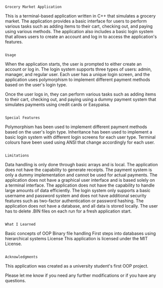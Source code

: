 																													Grocery Market Application
																																
This is a terminal-based application written in C++ that simulates a grocery market. The application provides a basic interface for users to perform various tasks such as adding items to their cart, checking out, and paying using various methods. The application also includes a basic login system that allows users to create an account and log in to access the application's features.

																													Usage
																																					
When the application starts, the user is prompted to either create an account or log in. The login system supports three types of users: admin, manager, and regular user. Each user has a unique login screen, and the application uses polymorphism to implement different payment methods based on the user's login type.

Once the user logs in, they can perform various tasks such as adding items to their cart, checking out, and paying using a dummy payment system that simulates payments using credit cards or Easypaisa.

																																		Special Features
																																		
Polymorphism has been used to implement different payment methods based on the user's login type.
Inheritance has been used to implement a basic login system with different login screens for each user type.
Terminal colours have been used using ANSI that change accordingly for each user.

																																			Limitations
																																			
Data handling is only done through basic arrays and is local.
The application does not have the capability to generate receipts.
The payment system is only a dummy implementation and cannot be used for actual payments.
The application does not have a graphical user interface and is based solely on a terminal interface.
The application does not have the capability to handle large amounts of data efficiently.
The login system only supports a basic username and password system and does not have additional security features such as two-factor authentication or password hashing.
The application does not have a database, and all data is stored locally.
The user has to delete .BIN files on each run for a fresh application start.

																																			What I Learned
																																			
Basic concepts of OOP
Binary file handling
First steps into databases using hierarchical systems
License
This application is licensed under the MIT License.

																																		Acknowledgments
This application was created as a university student's first OOP project.

Please let me know if you need any further modifications or if you have any questions.
